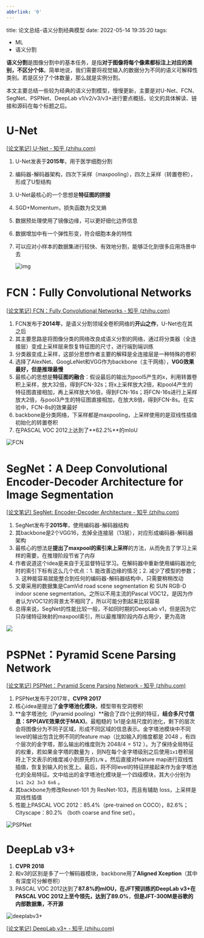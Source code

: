 ```yaml
---
abbrlink: '0'
---
```

title: 论文总结-语义分割经典模型
date: 2022-05-14 19:35:20
tags:
- ML
- 语义分割

**语义分割**是图像分割中的基本任务，是指**对于图像将每个像素都标注上对应的类别，不区分个体**。简单地说，我们需要将视觉输入的数据分为不同的语义可解释性类别。若是区分了个体数量，那么就是实例分割。

本文主要总结一些较为经典的语义分割模型，慢慢更新，主要是对U-Net、FCN、SegNet、PSPNet、DeepLab v1/v2/v3/v3+进行要点概括，论文的具体解读、链接和源码在每个标题之后。

# U-Net

[[论文笔记\] U-Net - 知乎 (zhihu.com)](https://zhuanlan.zhihu.com/p/98339195)

1. U-Net发表于**2015年**，用于医学细胞分割

2. 编码器-解码器架构，四次下采样（maxpooling），四次上采样（转置卷积），形成了U型结构

3. U-Net最核心的一个思想是**特征图的拼接**

4. SGD+Momentum，损失函数为交叉熵

5. 数据预处理使用了镜像边缘，可以更好细化边界信息

6. 数据增加中有一个弹性形变，符合细胞本身的特性

7. 可以应对小样本的数据集进行较快、有效地分割，能够泛化到很多应用场景中去

   ![img](https://image.0error.net/img/2022/20220514193722.png)

# FCN：Fully Convolutional Networks

[[论文笔记\] FCN：Fully Convolutional Networks - 知乎 (zhihu.com)](https://zhuanlan.zhihu.com/p/113250925)

1. FCN发布于**2014年**，是语义分割领域全卷积网络的**开山之作**，U-Net也在其之后
2. 其主要思路是将图像分类的网络改良成语义分割的网络，通过将分类器（全连接层）变成上采样层来恢复特征图的尺寸，进行端到端训练
3. 分类器变成上采样，这部分思想作者主要的解释是全连接层是一种特殊的卷积
4. 选择了AlexNet、GoogLeNet和VGG作为backbone（主干网络），**VGG效果最好，但是推理最慢**
5. 最核心的思想是**特征图的融合**：假设最后的输出为pool5产生的x，利用转置卷积上采样，放大32倍，得到FCN-32s；将x上采样放大2倍，和pool4产生的特征图直接相加，再上采样放大16倍，得到FCN-16s；将FCN-16s进行上采样放大2倍，与pool3产生的特征图直接相加，在放大8倍，得到FCN-8s。在实验中，FCN-8s的效果最好
6. backbone是分类网络，下采样都是maxpooling，上采样使用的是双线性插值初始化的转置卷积
7. 在PASCAL VOC 2012上达到了**62.2%**的mIoU

![FCN](https://image.0error.net/img/2022/20220514193943.png)

# SegNet：A Deep Convolutional Encoder-Decoder Architecture for Image Segmentation

[[论文笔记\] SegNet: Encoder-Decoder Architecture - 知乎 (zhihu.com)](https://zhuanlan.zhihu.com/p/113347630)

1. SegNet发布于**2015年**，使用编码器-解码器结构
2. 其backbone是2个VGG16，去掉全连接层（13层），对应形成编码器-解码器架构
3. 最核心的想法是**提出了maxpool的索引来上采样**的方法，从而免去了学习上采样的需要，在推理阶段节省了内存
4. 作者说道这个idea是来自于无监督特征学习。在解码器中重新使用编码器池化时的索引下标有这么几个优点：1. 能改善边缘的情况；2. 减少了模型的参数；3. 这种能容易就能整合到任何的编码器-解码器结构中，只需要稍稍改动
5. 文章采用的数据集是CamVid road scene segmentation 和 SUN RGB-D indoor scene segmentation。之所以不用主流的Pascal VOC12，是因为作者认为VOC12的背景太不相同了，所以可能分割起来比较容易
6. 总得来说，SegNet的性能比较一般，不如同时期的DeepLab v1，但是因为它只存储特征映射的maxpool索引，所以最推理阶段内存占用少，更为高效

![](https://image.0error.net/img/2022/20220514194044.png)

# PSPNet：Pyramid Scene Parsing Network

[[论文笔记\] PSPNet：Pyramid Scene Parsing Network - 知乎 (zhihu.com)](https://zhuanlan.zhihu.com/p/115004020)

1. PSPNet发布于2017年，**CVPR 2017**
2. 核心idea是提出了**金字塔池化模块**，模型带有空洞卷积
3. **金字塔池化（Pyramid pooling）**融合了四个比例的特征，**结合多尺寸信息：SPP(AVE效果优于MAX)**。最粗糙的 $1x1$是全局尺度的池化，剩下的层次会将图像分为不同子区域，形成不同区域的信息表示。金字塔池模块中不同level的输出包含比例不同的feature map（比如输入的维度都是 $2048$ ，有四个层次的金字塔，那么输出的维度则为 $2048/4=512$ ）。为了保持全局特征的权重，若如果金字塔的数量为 ，则N在每个金字塔级别之后使用`1x1`卷积层将上下文表示的维度减小到原先的`1/N` 。然后直接对feature map进行双线性插值，恢复到输入的长宽上。最后，将不同level的特征拼接起来作为金字塔池化的全局特征。文中给出的金字塔池化模块是一个四级模块，其大小分别为`1x1 2x2 3x3 6x6` 。
4. 其backbone为修改Resnet-101 为 ResNet-103，而且有辅助 loss，上采样是双线性插值
5. 性能上PASCAL VOC 2012：85.4%（pre-trained on COCO），82.6%；Cityscape：80.2% （both coarse and fine set）。

![PSPNet](https://image.0error.net/img/2022/20220514194327.png)

# DeepLab v3+

1. **CVPR 2018**
2. 和v3的区别是多了一个解码器模块，backbone用了**Aligned Xception**（其中有深度可分解卷积）
3. PASCAL VOC 2012达到了**87.8%**的mIOU，在JFT预训练的DeepLab v3+在PASCAL VOC 2012上至今领先，达到了**89.0%**，**但是JFT-300M是谷歌的内部数据集，不开源**

![deeplabv3+](https://image.0error.net/img/2022/20220514194436.png)

[[论文笔记\] DeepLab v3+ - 知乎 (zhihu.com)](https://zhuanlan.zhihu.com/p/126567709)
